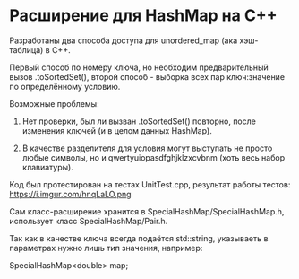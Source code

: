 # Расширение для HashMap на C++

Разработаны два способа доступа для unordered_map (ака хэш-таблица) в C++. 

Первый способ по номеру ключа, но необходим предварительный вызов .toSortedSet(), второй способ - выборка всех пар ключ:значение по определённому условию.

Возможные проблемы:

1) Нет проверки, был ли вызван .toSortedSet() повторно, после изменения ключей (и в целом данных HashMap).

2) В качестве разделителя для условия могут выступать не просто любые символы, но и qwertyuiopasdfghjklzxcvbnm (хоть весь набор клавиатуры).

Код был протестирован на тестах UnitTest.cpp, результат работы тестов: https://i.imgur.com/hnqLaLO.png

Сам класс-расширение хранится в SpecialHashMap/SpecialHashMap.h, использует класс SpecialHashMap/Pair.h.

Так как в качестве ключа всегда подаётся std::string, указываеть в параметрах нужно лишь тип значения, например:

SpecialHashMap\<double\> map;
